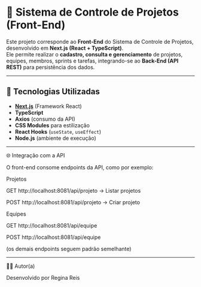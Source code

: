 # 📌 Sistema de Controle de Projetos (Front-End)

Este projeto corresponde ao **Front-End** do Sistema de Controle de Projetos, desenvolvido em **Next.js (React + TypeScript)**.  
Ele permite realizar o **cadastro, consulta e gerenciamento** de projetos, equipes, membros, sprints e tarefas, integrando-se ao **Back-End (API REST)** para persistência dos dados.  

---

## 🚀 Tecnologias Utilizadas

- **[Next.js](https://nextjs.org/)** (Framework React)
- **TypeScript**
- **Axios** (consumo da API)
- **CSS Modules** para estilização
- **React Hooks** (`useState`, `useEffect`)
- **Node.js** (ambiente de execução)

---

🌐 Integração com a API

O front-end consome endpoints da API, como por exemplo:

Projetos

GET http://localhost:8081/api/projeto → Listar projetos

POST http://localhost:8081/api/projeto → Criar projeto

Equipes

GET http://localhost:8081/api/equipe

POST http://localhost:8081/api/equipe

(os demais endpoints seguem padrão semelhante)

---

👩‍💻 Autor(a)

Desenvolvido por Regina Reis